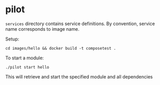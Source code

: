 # pilot

`services` directory contains service definitions.  By convention, service name corresponds to image name.  

Setup:

```
cd images/hello && docker build -t composetest .
```

To start a module:

```
./pilot start hello
```

This will retrieve and start the specified module and all dependencies
